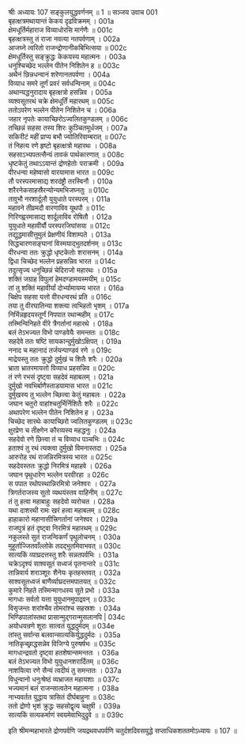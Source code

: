 श्रीः
अध्यायः 107
सङ्कुलयुद्धवर्णनम् ॥ 1 ॥
सञ्जय उवाच 	001  
बृहत्क्षत्रमथायान्तं केकयं दृढविक्रमम् ।	001a  
क्षेमधूर्तिर्महाराज विव्याधोरसि मार्गणैः ॥	001c  
बृहत्क्षत्रस्तु तं राजा नवत्या नतपर्वणाम् ।	002a  
आजघ्ने त्वरितो राजन्द्रोणानीकबिभित्सया ॥	002c  
क्षेमधूर्तिस्तु सङ्क्रुद्धः केकयस्य महात्मनः ।	003a  
धनुश्चिच्छेद भल्लेन पीतेन निशितेन ह ॥	003c  
अथैनं छिन्नधन्वानं शरेणानतपर्वणा ।	004a  
विव्याध समरे तूर्णं प्रवरं सर्वधन्विनाम् ॥	004c  
अथान्यद्धनुरादाय बृहत्क्षत्रो हसन्निव ।	005a  
व्यश्वसूतरथं चक्रे क्षेमधूर्तिं महारथम् ॥	005c  
ततोऽपरेण भल्लेन पीतेन निशितेन च ।	006a  
जहार नृपतेः कायाच्छिरोऽज्वलितकुण्डलम् ॥	006c  
तच्छिन्नं सहसा तस्य शिरः कुञ्चितमूर्धजम् ।	007a  
सकिरीटं महीं प्राप्य बभौ ज्योतिरिवाम्बरात् ॥	007c  
तं निहत्य रणे हृष्टो बृहत्क्षत्रो महारथः ।	008a  
सहसाऽभ्यपतत्सैन्यं तावकं पार्थकारणात् ॥	008c  
धृष्टकेतुं तथाऽऽयान्तं द्रोणहेतोः पराक्रमी ।	009a  
वीरधन्वा महेष्वासो वारयामास भारत ॥	009c  
तौ परस्परमासाद्य शरदंष्ट्रौ तरस्विनौ ।	010a  
शरैरनेकसाहस्रैरन्योन्यमभिजघ्नतुः ॥	010c  
तावुभौ नरशार्दूलौ युयुधाते परस्परम् ।	011a  
महावने तीव्रमदौ वारणाविव यूथपौ ॥	011c  
गिरिगह्वरमासाद्य शार्दूलाविव रोषितौ ।	012a  
युयुधाते महावीर्यौ परस्परजिघांसया ॥	012c  
तद्युद्धमासीत्तुमुलं प्रेक्षणीयं विशाम्पते ।	013a  
सिद्धचारणसङ्घानां विस्मयाद्भुतदर्शनम् ॥	013c  
वीरधन्वा ततः क्रुद्धो धृष्टकेतोः शरासनम् ।	014a  
द्विधा चिच्छेद भल्लेन प्रहसन्निव भारत ॥	014c  
तदुत्सृज्य धनुच्छिन्नं चेदिराजो महारथः ।	015a  
शक्तिं जग्राह विपुलां हेमदण्डामयस्मयीम् ॥	015c  
तां तु शक्तिं महावीर्यां दोर्भ्यामायम्य भारत ।	016a  
चिक्षेप सहसा यत्तो वीरधन्वरथं प्रति ॥	016c  
तया तु वीरघातिन्या शक्त्या त्वभिहतो भृशम् ।	017a  
निर्भिन्नहृदयस्तूर्णं निपपात रथान्महीम् ॥	017c  
तस्मिन्विनिहते वीरे त्रैगर्तानां महारथे ।	018a  
बलं तेऽभज्यत विभो पाण्डवेयैः समन्ततः ॥	018c  
सहदेवे ततः षष्टिं सायकान्दुर्मुखोऽक्षिपत् ।	019a  
ननाद च महानादं तर्जयन्पाण्डवं रणे ॥	019c  
माद्रेयस्तु ततः क्रुद्धो दुर्मुखं च शितैः शरैः ।	020a  
भ्राता भ्रातरमायत्तो विव्याध प्रहसन्निव ॥	020c  
तं रणे रभसं दृष्ट्वा सहदेवं महाबलम् ।	021a  
दुर्मुखो नवभिर्बाणैस्ताडयामास भारत ॥	021c  
दुर्मुखस्य तु भल्लेन च्छित्त्वा केतुं महाबलः ।	022a  
जघान चतुरो वाहांश्चतुर्भिर्निशितैः शरैः ॥	022c  
अथापरेण भल्लेन पीतेन निशितेन ह ।	023a  
चिच्छेद सारथेः कायाच्छिरो ज्वलितकुण्डलम् ॥	023c  
क्षुरप्रेण च तीक्ष्णेन कौरव्यस्य महद्धनुः ।	024a  
सहदेवो रणे छित्त्वा तं च विव्याध पञ्चभिः ॥	024c  
हताश्वं तु रथं त्यक्त्वा दुर्मुखो विमनास्तदा ।	025a  
आरुरोह रथं राजन्निरमित्रस्य भारत ॥	025c  
सहदेवस्ततः क्रुद्धो निरमित्रं महाहवे ।	026a  
जघान पृथुधारेण भल्लेन परवीरहा ॥	026c  
स पपात रथोपस्थान्निरमित्रो जनेश्वरः ।	027a  
त्रिगर्तराजस्य सुतो व्यथयंस्तव वाहिनीम् ॥	027c  
तं तु हत्वा महाबाहुः सहदेवो व्यरोचत ।	028a  
यथा दाशरथी रामः खरं हत्वा महाबलम् ॥	028c  
हाहाकारो महानासीत्त्रिगर्तानां जनेश्वर ।	029a  
राजपुत्रं हतं दृष्ट्वा निरमित्रं महारथम् ॥	029c  
नकुलस्ते सुतं राजन्विकर्णं पृथुलोचनम् ।	030a  
मुहूर्ताज्जितवाँल्लोके तदद्भुतमिवाभवत् ॥	030c  
सात्यकिं व्याघ्रदत्तस्तु शरैः सन्नतपर्वभिः ।	031a  
चक्रेऽदृश्यं साश्वसूतं सध्वजं पृतनान्तरे ॥	031c  
तान्निवार्य शराञ्शूरः शैनेयः कृतहस्तवत् ।	032a  
साश्वसूतध्वजं बाणैर्व्याघ्रदत्तमपातयत् ॥	032c  
कुमारे निहते तस्मिन्मागधस्य सुते प्रभो ।	033a  
मागधाः सर्वतो यत्ता युयुधानमुपाद्रवन् ॥	033c  
विसृजन्तः शरांश्चैव तोमरांश्च सहस्रशः ।	034a  
भिण्डिपालांस्तथा प्रासान्मुद्गरान्मुसलानपि |	034c  
अयोधयन्रणे शूराः सात्वतं युद्धदुर्मदम् ॥	034e  
तांस्तु सर्वान्स बलवान्सात्यकिर्युद्धदुर्मदः ।	035a  
नातिकृच्छ्राद्धसन्नेव विजिग्ये पुरुषर्षभः ॥	035c  
मागधान्द्रवतो दृष्ट्वा हतशेषान्समन्ततः ।	036a  
बलं तेऽभज्यत विभो युयुधानशरार्दितम् ॥	036c  
नाशयित्वा रणे सैन्यं त्वदीयं तु समन्ततः ।	037a  
विधुन्वानो धनुःश्रेष्ठं व्यभ्राजत महायशाः ॥	037c  
भज्यमानं बलं राजन्सात्वतेन महात्मना ।	038a  
नाभ्यवर्तत युद्धाय त्रासितं दीर्घबाहुना ॥	038c  
ततो द्रोणो भृशं क्रुद्धः सहसोद्वृत्य चक्षुषी ।	039a  
सात्यकिं सत्यकर्माणं स्वयमेवाभिदुद्रुवे ॥ ॥	039c  

इति श्रीमन्महाभारते द्रोणपर्वणि जयद्रथवधपर्वणि चतुर्दशदिवसयुद्धे सप्ताधिकशततमोऽध्यायः ॥ 107 ॥
